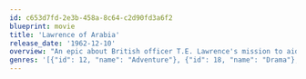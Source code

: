```yaml
---
id: c653d7fd-2e3b-458a-8c64-c2d90fd3a6f2
blueprint: movie
title: 'Lawrence of Arabia'
release_date: '1962-12-10'
overview: "An epic about British officer T.E. Lawrence's mission to aid the Arab tribes in their revolt against the Ottoman Empire during the First World War. Lawrence becomes a flamboyant, messianic figure in the cause of Arab unity but his psychological instability threatens to undermine his achievements."
genres: '[{"id": 12, "name": "Adventure"}, {"id": 18, "name": "Drama"}, {"id": 36, "name": "History"}, {"id": 10752, "name": "War"}]'
---
```

